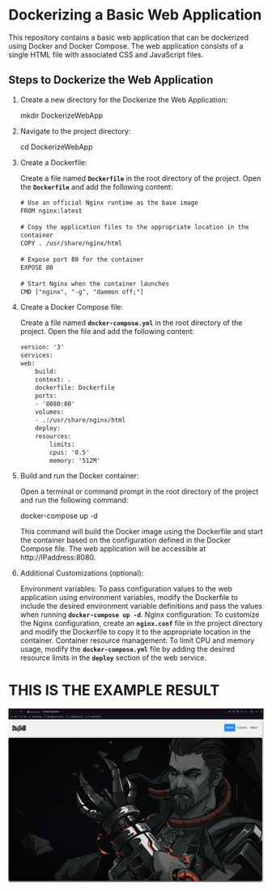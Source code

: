 # Dockerizing a Basic Web Application

This repository contains a basic web application that can be dockerized using Docker and Docker Compose. The web application consists of a single HTML file with associated CSS and JavaScript files.

## Steps to Dockerize the Web Application

1. Create a new directory for the Dockerize the Web Application:

    mkdir DockerizeWebApp

2. Navigate to the project directory:

    cd DockerizeWebApp

3. Create a Dockerfile:

    Create a file named **`Dockerfile`** in the root directory of the project. Open the **`Dockerfile`** and add the following content:
    ```
    # Use an official Nginx runtime as the base image
    FROM nginx:latest

    # Copy the application files to the appropriate location in the container
    COPY . /usr/share/nginx/html

    # Expose port 80 for the container
    EXPOSE 80

    # Start Nginx when the container launches
    CMD ["nginx", "-g", "daemon off;"]
    ```

4. Create a Docker Compose file:

    Create a file named **`docker-compose.yml`** in the root directory of the project. Open the file and add the following content:
    ```
    version: '3'
    services:
    web:
        build:
        context: .
        dockerfile: Dockerfile
        ports:
        - '8080:80'
        volumes:
        - .:/usr/share/nginx/html
        deploy:
        resources:
            limits:
            cpus: '0.5'
            memory: '512M'
    ```
5. Build and run the Docker container:

    Open a terminal or command prompt in the root directory of the project and run the following command:

    docker-compose up -d

    This command will build the Docker image using the Dockerfile and start the container based on the configuration defined in the Docker Compose file. The web application will be accessible at http://IPaddress:8080.

6. Additional Customizations (optional):

    Environment variables: To pass configuration values to the web application using environment variables, modify the Dockerfile to include the desired environment variable definitions and pass the values when running **`docker-compose up -d`**.
    Nginx configuration: To customize the Nginx configuration, create an **`nginx.conf`** file in the project directory and modify the Dockerfile to copy it to the appropriate location in the container.
    Container resource management: To limit CPU and memory usage, modify the **`docker-compose.yml`** file by adding the desired resource limits in the **`deploy`** section of the web service.
    
    
    
# THIS IS THE EXAMPLE RESULT
![Example Image](DockerWebNginx.png)
